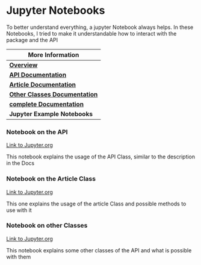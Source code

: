 # Jupyter Notebooks

To better understand everything, a jupyter Notebook always helps. In these Notebooks, I tried to make it understandable how to interact with the package and the API

| More Information                              |
| --------------------------------------------- |
| [**Overview**](index.md)                      |
| [**API Documentation**](api.md)               |
| [**Article Documentation**](article.md)       |
| [**Other Classes Documentation**](classes.md) |
| [**complete Documentation**](docs.md)         |
| **Jupyter Example Notebooks**                 |

### Notebook on the API

[Link to Jupyter.org](https://github.com/skriptum/zeit/blob/master/docs/notebooks/api.ipynb)

This notebook explains the usage of the API Class, similar to the description in the Docs 

### Notebook on the Article Class

[Link to Jupyter.org](https://nbviewer.jupyter.org/github/skriptum/zeit/blob/master/docs/notebooks/article.ipynb)

This one explains the usage of the article Class and possible methods to use with it

### Notebook on other Classes

[Link to Jupyter.org](https://nbviewer.jupyter.org/github/skriptum/zeit/blob/master/docs/notebooks/classes.ipynb)

This notebook explains some other classes of the API and what is possible with them